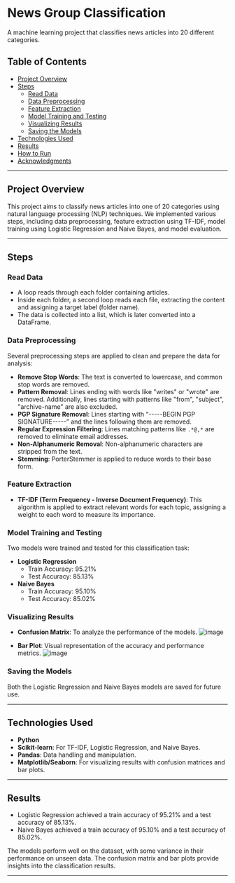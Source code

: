# News Group Classification

A machine learning project that classifies news articles into 20 different categories.

## Table of Contents
- [Project Overview](#project-overview)
- [Steps](#steps)
  - [Read Data](#read-data)
  - [Data Preprocessing](#data-preprocessing)
  - [Feature Extraction](#feature-extraction)
  - [Model Training and Testing](#model-training-and-testing)
  - [Visualizing Results](#visualizing-results)
  - [Saving the Models](#saving-the-models)
- [Technologies Used](#technologies-used)
- [Results](#results)
- [How to Run](#how-to-run)
- [Acknowledgments](#acknowledgments)

---

## Project Overview
This project aims to classify news articles into one of 20 categories using natural language processing (NLP) techniques. We implemented various steps, including data preprocessing, feature extraction using TF-IDF, model training using Logistic Regression and Naive Bayes, and model evaluation.

---

## Steps

### Read Data
- A loop reads through each folder containing articles. 
- Inside each folder, a second loop reads each file, extracting the content and assigning a target label (folder name). 
- The data is collected into a list, which is later converted into a DataFrame.

### Data Preprocessing
Several preprocessing steps are applied to clean and prepare the data for analysis:
- **Remove Stop Words**: The text is converted to lowercase, and common stop words are removed.
- **Pattern Removal**: Lines ending with words like "writes" or "wrote" are removed. Additionally, lines starting with patterns like "from", "subject", "archive-name" are also excluded.
- **PGP Signature Removal**: Lines starting with “-----BEGIN PGP SIGNATURE-----” and the lines following them are removed.
- **Regular Expression Filtering**: Lines matching patterns like `.*@,*` are removed to eliminate email addresses.
- **Non-Alphanumeric Removal**: Non-alphanumeric characters are stripped from the text.
- **Stemming**: PorterStemmer is applied to reduce words to their base form.

### Feature Extraction
- **TF-IDF (Term Frequency - Inverse Document Frequency)**: This algorithm is applied to extract relevant words for each topic, assigning a weight to each word to measure its importance.

### Model Training and Testing
Two models were trained and tested for this classification task:
- **Logistic Regression**
  - Train Accuracy: 95.21%
  - Test Accuracy: 85.13%
- **Naive Bayes**
  - Train Accuracy: 95.10%
  - Test Accuracy: 85.02%

### Visualizing Results
- **Confusion Matrix**: To analyze the performance of the models.
 ![image](https://github.com/user-attachments/assets/c467013a-b08c-41fb-8d8e-0569f7d50c3c)

- **Bar Plot**: Visual representation of the accuracy and performance metrics.
![image](https://github.com/user-attachments/assets/f64c7bcf-95ec-481e-a8e5-61b1513871e4)

### Saving the Models
Both the Logistic Regression and Naive Bayes models are saved for future use.

---

## Technologies Used
- **Python** 
- **Scikit-learn**: For TF-IDF, Logistic Regression, and Naive Bayes.
- **Pandas**: Data handling and manipulation.
- **Matplotlib/Seaborn**: For visualizing results with confusion matrices and bar plots.

---

## Results
- Logistic Regression achieved a train accuracy of 95.21% and a test accuracy of 85.13%.
- Naive Bayes achieved a train accuracy of 95.10% and a test accuracy of 85.02%.
  
The models perform well on the dataset, with some variance in their performance on unseen data. The confusion matrix and bar plots provide insights into the classification results.

---

